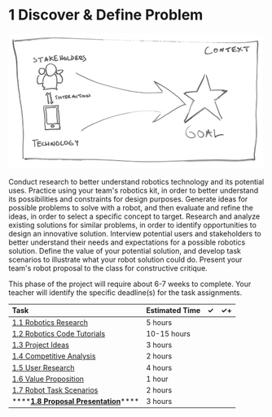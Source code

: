 # 1 Discover & Define Problem

![](../../.gitbook/assets/phase-1-process.png)

Conduct research to better understand robotics technology and its potential uses. Practice using your team's robotics kit, in order to better understand its possibilities and constraints for design purposes. Generate ideas for possible problems to solve with a robot, and then evaluate and refine the ideas, in order to select a specific concept to target. Research and analyze existing solutions for similar problems, in order to identify opportunities to design an innovative solution. Interview potential users and stakeholders to better understand their needs and expectations for a possible robotics solution. Define the value of your potential solution, and develop task scenarios to illustrate what your robot solution could do. Present your team's robot proposal to the class for constructive critique.

This phase of the project will require about 6-7 weeks to complete. Your teacher will identify the specific deadline\(s\) for the task assignments.

| Task | Estimated Time | ✓ | ✓+ |
| :--- | :--- | :--- | :--- |
| [1.1 Robotics Research](1.1-robotics-research.md) | 5 hours |  |  |
| [1.2 Robotics Code Tutorials](1.2-robotics-code-tutorials.md) | 10-15 hours |  |  |
| [1.3 Project Ideas](1.3-project-ideas.md) | 3 hours |  |  |
| [1.4 Competitive Analysis](1.4-competitive-analysis.md) | 2 hours |  |  |
| [1.5 User Research](1.5-user-research.md) | 4 hours |  |  |
| [1.6 Value Proposition](1.6-value-proposition.md) | 1 hour |  |  |
| [1.7 Robot Task Scenarios](1.7-robot-task-scenarios.md) | 2 hours |  |  |
| \*\*\*\*[**1.8 Proposal Presentation**](1.8-proposal-presentation.md)\*\*\*\* | 3 hours |  |  |



